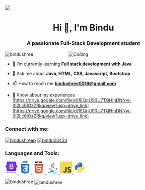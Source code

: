 <img align="center" width="1000" src="https://user-images.githubusercontent.com/74038190/212750155-3ceddfbd-19d3-40a3-87af-8d329c8323c4.gif">
<h1 align="center">Hi 👋, I'm Bindu</h1>
<h3 align="center">A passionate Full-Stack Development student</h3>

<img align="right" alt="Coding" width="300" src="https://encrypted-tbn0.gstatic.com/images?q=tbn:ANd9GcSiPRKxBOAMXwcU-xN-K7d-II-ZZBiP0nHUrg&s">

<p align="left"> <img src="https://komarev.com/ghpvc/?username=bindushree&label=Profile%20views&color=0e75b6&style=flat" alt="bindushree" /> </p>

- 🌱 I’m currently learning **Full stack development with Java**

- 💬 Ask me about **Java, HTML, CSS, Javascript, Bootstrap**

- 📫 How to reach me **bindushree0018@gmail.com**

- 📄 Know about my experiences [https://drive.google.com/file/d/1EQqU90U7TQHihDNNvi-0I2Lc6lOzZRkq/view?usp=drive_link](https://drive.google.com/file/d/1EQqU90U7TQHihDNNvi-0I2Lc6lOzZRkq/view?usp=drive_link)

<h3 align="left">Connect with me:</h3>
<p align="left">
<a href="https://linkedin.com/in/bindushreep" target="blank"><img align="center" src="https://raw.githubusercontent.com/rahuldkjain/github-profile-readme-generator/master/src/images/icons/Social/linked-in-alt.svg" alt="bindushreep" height="30" width="40" /></a>
<a href="https://instagram.com/bindu00434" target="blank"><img align="center" src="https://raw.githubusercontent.com/rahuldkjain/github-profile-readme-generator/master/src/images/icons/Social/instagram.svg" alt="bindu00434" height="30" width="40" /></a>
</p>

<h3 align="left">Languages and Tools:</h3>
<p align="left"> <a href="https://getbootstrap.com" target="_blank" rel="noreferrer"> <img src="https://raw.githubusercontent.com/devicons/devicon/master/icons/bootstrap/bootstrap-plain-wordmark.svg" alt="bootstrap" width="40" height="40"/> </a> <a href="https://www.w3schools.com/css/" target="_blank" rel="noreferrer"> <img src="https://raw.githubusercontent.com/devicons/devicon/master/icons/css3/css3-original-wordmark.svg" alt="css3" width="40" height="40"/> </a> <a href="https://www.w3.org/html/" target="_blank" rel="noreferrer"> <img src="https://raw.githubusercontent.com/devicons/devicon/master/icons/html5/html5-original-wordmark.svg" alt="html5" width="40" height="40"/> </a> <a href="https://www.java.com" target="_blank" rel="noreferrer"> <img src="https://raw.githubusercontent.com/devicons/devicon/master/icons/java/java-original.svg" alt="java" width="40" height="40"/> </a> <a href="https://developer.mozilla.org/en-US/docs/Web/JavaScript" target="_blank" rel="noreferrer"> <img src="https://raw.githubusercontent.com/devicons/devicon/master/icons/javascript/javascript-original.svg" alt="javascript" width="40" height="40"/> </a> <a href="https://www.python.org" target="_blank" rel="noreferrer"> <img src="https://raw.githubusercontent.com/devicons/devicon/master/icons/python/python-original.svg" alt="python" width="40" height="40"/> </a> </p>

<p><img align="left" src="https://github-readme-stats.vercel.app/api/top-langs?username=bindushree&show_icons=true&locale=en&layout=compact" alt="bindushree" /></p>

<p>&nbsp;<img align="center" src="https://github-readme-stats.vercel.app/api?username=bindushree&show_icons=true&locale=en" alt="bindushree" /></p>


